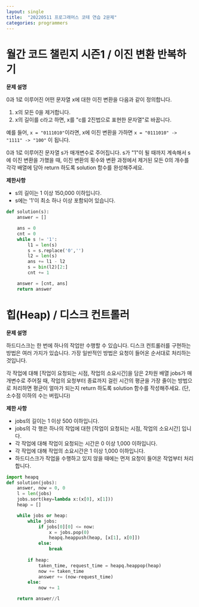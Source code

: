 ```yaml
---
layout: single
title:  "20220511 프로그래머스 코테 연습 2문제"
categories: programmers
---
```


# 월간 코드 챌린지 시즌1 / 이진 변환 반복하기
**문제 설명**

0과 1로 이루어진 어떤 문자열 x에 대한 이진 변환을 다음과 같이 정의합니다.

1. x의 모든 0을 제거합니다.
2. x의 길이를 c라고 하면, x를 "c를 2진법으로 표현한 문자열"로 바꿉니다.

예를 들어, `x = "0111010"`이라면, x에 이진 변환을 가하면 `x = "0111010" -> "1111" -> "100"` 이 됩니다.

0과 1로 이루어진 문자열 s가 매개변수로 주어집니다. s가 "1"이 될 때까지 계속해서 s에 이진 변환을 가했을 때, 이진 변환의 횟수와 변환 과정에서 제거된 모든 0의 개수를 각각 배열에 담아 return 하도록 solution 함수를 완성해주세요.

**제한사항**
- s의 길이는 1 이상 150,000 이하입니다.
- s에는 '1'이 최소 하나 이상 포함되어 있습니다.


```python
def solution(s):
    answer = []

    ans = 0
    cnt = 0
    while s != '1':
        l1 = len(s)
        s = s.replace('0','')
        l2 = len(s)
        ans += l1 - l2
        s = bin(l2)[2:]
        cnt += 1

    answer = [cnt, ans]
    return answer
```

# 힙(Heap) / 디스크 컨트롤러

**문제 설명**

하드디스크는 한 번에 하나의 작업만 수행할 수 있습니다. 디스크 컨트롤러를 구현하는 방법은 여러 가지가 있습니다. 가장 일반적인 방법은 요청이 들어온 순서대로 처리하는 것입니다.

각 작업에 대해 [작업이 요청되는 시점, 작업의 소요시간]을 담은 2차원 배열 jobs가 매개변수로 주어질 때, 작업의 요청부터 종료까지 걸린 시간의 평균을 가장 줄이는 방법으로 처리하면 평균이 얼마가 되는지 return 하도록 solution 함수를 작성해주세요. (단, 소수점 이하의 수는 버립니다)

**제한 사항**
- jobs의 길이는 1 이상 500 이하입니다.
- jobs의 각 행은 하나의 작업에 대한 [작업이 요청되는 시점, 작업의 소요시간] 입니다.
- 각 작업에 대해 작업이 요청되는 시간은 0 이상 1,000 이하입니다.
- 각 작업에 대해 작업의 소요시간은 1 이상 1,000 이하입니다.
- 하드디스크가 작업을 수행하고 있지 않을 때에는 먼저 요청이 들어온 작업부터 처리합니다.


```python
import heapq
def solution(jobs):
    answer, now = 0, 0
    l = len(jobs)
    jobs.sort(key=lambda x:(x[0], x[1]))
    heap = []

    while jobs or heap:
        while jobs:
            if jobs[0][0] <= now:
                x = jobs.pop(0)
                heapq.heappush(heap, [x[1], x[0]])
            else:
                break
                
        if heap:
            taken_time, request_time = heapq.heappop(heap)
            now += taken_time
            answer += (now-request_time)
        else:
            now += 1

    return answer//l
```
